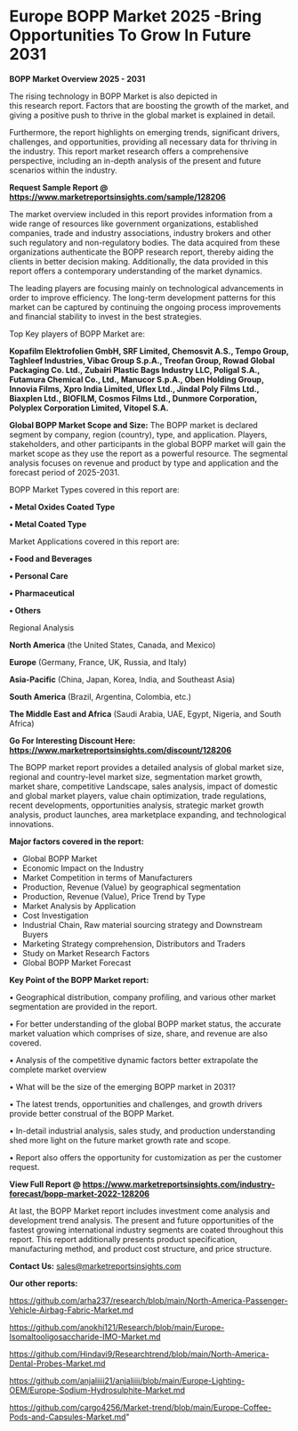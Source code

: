  # Europe BOPP Market 2025 -Bring Opportunities To Grow In Future 2031

<Strong> BOPP Market Overview 2025 - 2031</strong>

The rising technology in BOPP Market is also depicted in this research report. Factors that are boosting the growth of the market, and giving a positive push to thrive in the global market is explained in detail.

Furthermore, the report highlights on emerging trends, significant drivers, challenges, and opportunities, providing all necessary data for thriving in the industry. This report market research offers a comprehensive perspective, including an in-depth analysis of the present and future scenarios within the industry.

<strong>Request Sample Report @ <a href=https://www.marketreportsinsights.com/sample/128206>https://www.marketreportsinsights.com/sample/128206</a></strong>

The market overview included in this report provides information from a wide range of resources like government organizations, established companies, trade and industry associations, industry brokers and other such regulatory and non-regulatory bodies. The data acquired from these organizations authenticate the BOPP research report, thereby aiding the clients in better decision making. Additionally, the data provided in this report offers a contemporary understanding of the market dynamics.

The leading players are focusing mainly on technological advancements in order to improve efficiency. The long-term development patterns for this market can be captured by continuing the ongoing process improvements and financial stability to invest in the best strategies.

Top Key players of BOPP Market are:

<strong>Kopafilm Elektrofolien GmbH, SRF Limited, Chemosvit A.S., Tempo Group, Taghleef Industries, Vibac Group S.p.A., Treofan Group, Rowad Global Packaging Co. Ltd., Zubairi Plastic Bags Industry LLC, Poligal S.A., Futamura Chemical Co., Ltd., Manucor S.p.A., Oben Holding Group, Innovia Films, Xpro India Limited, Uflex Ltd., Jindal Poly Films Ltd., Biaxplen Ltd., BIOFILM, Cosmos Films Ltd., Dunmore Corporation, Polyplex Corporation Limited, Vitopel S.A.</strong>

<strong><b>Global BOPP Market Scope and Size:</b></strong>
The BOPP market is declared segment by company, region (country), type, and application. Players, stakeholders, and other participants in the global BOPP market will gain the market scope as they use the report as a powerful resource. The segmental analysis focuses on revenue and product by type and application and the forecast period of 2025-2031.

BOPP Market Types covered in this report are:

<strong>• Metal Oxides Coated Type

• Metal Coated Type</strong>

Market Applications covered in this report are:

<strong>• Food and Beverages

• Personal Care

• Pharmaceutical

• Others</strong> 

Regional Analysis

<strong>North America</strong> (the United States, Canada, and Mexico)

<strong>Europe</strong> (Germany, France, UK, Russia, and Italy)

<strong>Asia-Pacific</strong> (China, Japan, Korea, India, and Southeast Asia)

<strong>South America</strong> (Brazil, Argentina, Colombia, etc.)

<strong>The Middle East and Africa</strong> (Saudi Arabia, UAE, Egypt, Nigeria, and South Africa)

<strong>Go For Interesting Discount Here: <a href=https://www.marketreportsinsights.com/discount/128206>https://www.marketreportsinsights.com/discount/128206</a></strong>

The BOPP market report provides a detailed analysis of global market size, regional and country-level market size, segmentation market growth, market share, competitive Landscape, sales analysis, impact of domestic and global market players, value chain optimization, trade regulations, recent developments, opportunities analysis, strategic market growth analysis, product launches, area marketplace expanding, and technological innovations.

<strong><b>Major factors covered in the report:</b></strong>
<ul>
  <li>Global BOPP Market </li>
  <li>Economic Impact on the Industry</li>
  <li>Market Competition in terms of Manufacturers</li>
  <li>Production, Revenue (Value) by geographical segmentation</li>
  <li>Production, Revenue (Value), Price Trend by Type</li>
  <li>Market Analysis by Application</li>
  <li>Cost Investigation</li>
  <li>Industrial Chain, Raw material sourcing strategy and Downstream Buyers</li>
  <li>Marketing Strategy comprehension, Distributors and Traders</li>
  <li>Study on Market Research Factors</li>
  <li>Global BOPP Market Forecast</li>
</ul>

<strong><b>Key Point of the BOPP Market report:</b></strong>

• Geographical distribution, company profiling, and various other market segmentation are provided in the report.

• For better understanding of the global BOPP market status, the accurate market valuation which comprises of size, share, and revenue are also covered.

• Analysis of the competitive dynamic factors better extrapolate the complete market overview

• What will be the size of the emerging BOPP market in 2031?

• The latest trends, opportunities and challenges, and growth drivers provide better construal of the BOPP Market.

• In-detail industrial analysis, sales study, and production understanding shed more light on the future market growth rate and scope.

• Report also offers the opportunity for customization as per the customer request.

<strong><b>View Full Report @ <a href=https://www.marketreportsinsights.com/industry-forecast/bopp-market-2022-128206>https://www.marketreportsinsights.com/industry-forecast/bopp-market-2022-128206</a></b></strong>


At last, the BOPP Market report includes investment come analysis and development trend analysis. The present and future opportunities of the fastest growing international industry segments are coated throughout this report. This report additionally presents product specification, manufacturing method, and product cost structure, and price structure.

<strong>Contact Us:</strong>
sales@marketreportsinsights.com

<strong>Our other reports:</strong>

<a href=https://github.com/arha237/research/blob/main/North-America-Passenger-Vehicle-Airbag-Fabric-Market.md>https://github.com/arha237/research/blob/main/North-America-Passenger-Vehicle-Airbag-Fabric-Market.md</a>

<a href=https://github.com/anokhi121/Research/blob/main/Europe-Isomaltooligosaccharide-IMO-Market.md>https://github.com/anokhi121/Research/blob/main/Europe-Isomaltooligosaccharide-IMO-Market.md</a>

<a href=https://github.com/Hindavi9/Researchtrend/blob/main/North-America-Dental-Probes-Market.md>https://github.com/Hindavi9/Researchtrend/blob/main/North-America-Dental-Probes-Market.md</a>

<a href=https://github.com/anjaliiii21/anjaliiii/blob/main/Europe-Lighting-OEM/Europe-Sodium-Hydrosulphite-Market.md>https://github.com/anjaliiii21/anjaliiii/blob/main/Europe-Lighting-OEM/Europe-Sodium-Hydrosulphite-Market.md</a>

<a href=https://github.com/cargo4256/Market-trend/blob/main/Europe-Coffee-Pods-and-Capsules-Market.md>https://github.com/cargo4256/Market-trend/blob/main/Europe-Coffee-Pods-and-Capsules-Market.md</a>"
